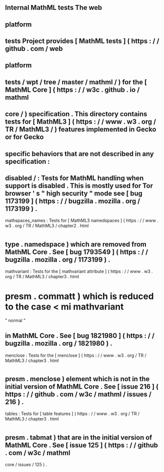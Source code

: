 #
Internal
MathML
tests
The
web
-
platform
-
tests
Project
provides
[
MathML
tests
]
(
https
:
/
/
github
.
com
/
web
-
platform
-
tests
/
wpt
/
tree
/
master
/
mathml
/
)
for
the
[
MathML
Core
]
(
https
:
/
/
w3c
.
github
.
io
/
mathml
-
core
/
)
specification
.
This
directory
contains
tests
for
[
MathML3
]
(
https
:
/
/
www
.
w3
.
org
/
TR
/
MathML3
/
)
features
implemented
in
Gecko
or
for
Gecko
-
specific
behaviors
that
are
not
described
in
any
specification
:
-
disabled
/
:
Tests
for
MathML
handling
when
support
is
disabled
.
This
is
mostly
used
for
Tor
browser
'
s
"
high
security
"
mode
see
[
bug
1173199
]
(
https
:
/
/
bugzilla
.
mozilla
.
org
/
1173199
)
.
-
mathspaces_names
:
Tests
for
[
MathML3
namedspaces
]
(
https
:
/
/
www
.
w3
.
org
/
TR
/
MathML3
/
chapter2
.
html
#
type
.
namedspace
)
which
are
removed
from
MathML
Core
.
See
[
bug
1793549
]
(
https
:
/
/
bugzilla
.
mozilla
.
org
/
1173199
)
.
-
mathvariant
:
Tests
for
the
[
mathvariant
attribute
]
(
https
:
/
/
www
.
w3
.
org
/
TR
/
MathML3
/
chapter3
.
html
#
presm
.
commatt
)
which
is
reduced
to
the
case
<
mi
mathvariant
=
"
normal
"
>
in
MathML
Core
.
See
[
bug
1821980
]
(
https
:
/
/
bugzilla
.
mozilla
.
org
/
1821980
)
.
-
menclose
:
Tests
for
the
[
menclose
]
(
https
:
/
/
www
.
w3
.
org
/
TR
/
MathML3
/
chapter3
.
html
#
presm
.
menclose
)
element
which
is
not
in
the
initial
version
of
MathML
Core
.
See
[
issue
216
]
(
https
:
/
/
github
.
com
/
w3c
/
mathml
/
issues
/
216
)
.
-
tables
:
Tests
for
[
table
features
]
(
https
:
/
/
www
.
w3
.
org
/
TR
/
MathML3
/
chapter3
.
html
#
presm
.
tabmat
)
that
are
in
the
initial
version
of
MathML
Core
.
See
[
issue
125
]
(
https
:
/
/
github
.
com
/
w3c
/
mathml
-
core
/
issues
/
125
)
.
